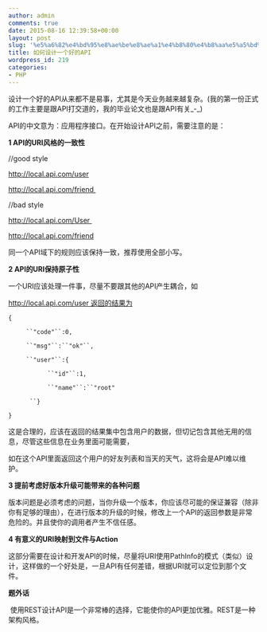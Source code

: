 ```yaml
---
author: admin
comments: true
date: 2015-08-16 12:39:58+00:00
layout: post
slug: '%e5%a6%82%e4%bd%95%e8%ae%be%e8%ae%a1%e4%b8%80%e4%b8%aa%e5%a5%bd%e7%9a%84api'
title: 如何设计一个好的API
wordpress_id: 219
categories:
- PHP
---
```





设计一个好的API从来都不是易事，尤其是今天业务越来越复杂。(我的第一份正式的工作主要是跟API打交道的，我的毕业论文也是跟API有关_-_)




API的中文意为：应用程序接口。在开始设计API之前，需要注意的是：







**1 API的URI风格的一致性**










//good style




http://local.api.com/user  




http://local.api.com/friend 













//bad style




http://local.api.com/User 




http://local.api.com/friend










同一个API域下的规则应该保持一致，推荐使用全部小写。







**2 API的URI保持原子性**







一个URI应该处理一件事，尽量不要跟其他的API产生耦合，如




http://local.api.com/user 返回的结果为










`{`







`     ``"code"``:0,`




`     ``"msg"``:``"ok"``,`




`     ``"user"``:{`




`           ``"id"``:1,`




`           ``"name"``:``"root"`




`      ``}`







`}`




这是合理的，应该在返回的结果集中包含用户的数据，但切记包含其他无用的信息，尽管这些信息在业务里面可能需要，




如在这个API里面返回这个用户的好友列表和当天的天气，这将会是API难以维护。










**3 提前考虑好版本升级可能带来的各种问题**







版本问题是必须考虑的问题，当你升级一个版本，你应该尽可能的保证兼容（除非你有足够的理由），在进行版本的升级的时候，修改上一个API的返回参数是非常危险的。并且使你的调用者产生不信任感。







**4 有意义的URI映射到文件与Action**







这部分需要在设计和开发API的时候，尽量将URI使用PathInfo的模式（类似）设计，这样做的一个好处是，一旦API有任何差错，根据URI就可以定位到那个文件。







**题外话**




 使用REST设计API是一个非常棒的选择，它能使你的API更加优雅。REST是一种架构风格。






